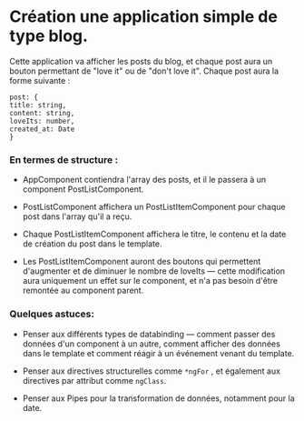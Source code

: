 # Création une application simple de type blog.  
Cette application va afficher les posts du blog, et chaque post aura un bouton permettant de "love it" ou de "don't love it".  Chaque post aura la forme suivante :         
```
post: {  
title: string,  
content: string,  
loveIts: number,  
created_at: Date
} 
```    
    
### En termes de structure :    

- AppComponent contiendra l'array des posts, et il le passera à un component PostListComponent.    

- PostListComponent affichera un PostListItemComponent pour chaque post dans l'array qu'il a reçu.   

- Chaque PostListItemComponent affichera le titre, le contenu et la date de création du post dans le template.   

- Les PostListItemComponent auront des boutons qui permettent d'augmenter et de diminuer le nombre de loveIts — cette modification aura uniquement un effet sur le component, et n'a pas besoin d'être remontée au component parent.    
  

### Quelques astuces:     

- Penser aux différents types de databinding — comment passer des données d'un component à un autre, comment afficher des données dans le template et comment réagir à un événement venant du template.     

- Penser aux directives structurelles comme  `*ngFor`  , et également aux directives par attribut comme  `ngClass`.    

- Penser aux Pipes pour la transformation de données, notamment pour la date.     